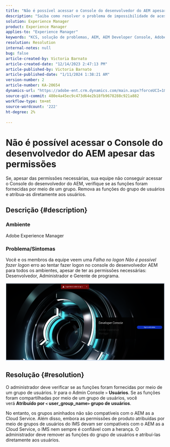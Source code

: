 ```yaml
---
title: "Não é possível acessar o Console do desenvolvedor do AEM apesar das permissões"
description: "Saiba como resolver o problema de impossibilidade de acessar o Console do desenvolvedor do AEM, mesmo com permissões. Verifique se as funções são fornecidas por meio de um grupo de usuários."
solution: Experience Manager
product: Experience Manager
applies-to: "Experience Manager"
keywords: "KCS, solução de problemas, AEM, AEM Developer Console, Adobe Experience Manager, acesso, permissões, grupos de usuários"
resolution: Resolution
internal-notes: null
bug: false
article-created-by: Victoria Barnato
article-created-date: "12/14/2023 2:47:13 PM"
article-published-by: Victoria Barnato
article-published-date: "1/11/2024 1:38:21 AM"
version-number: 2
article-number: KA-20654
dynamics-url: "https://adobe-ent.crm.dynamics.com/main.aspx?forceUCI=1&pagetype=entityrecord&etn=knowledgearticle&id=6c7e48a6-8f9a-ee11-be37-6045bd006b25"
source-git-commit: 480e4a45ec9c473d64e2b18fb9678288c921a882
workflow-type: tm+mt
source-wordcount: '222'
ht-degree: 2%

---
```


# Não é possível acessar o Console do desenvolvedor do AEM apesar das permissões


Se, apesar das permissões necessárias, sua equipe não conseguir acessar o Console do desenvolvedor do AEM, verifique se as funções foram fornecidas por meio de um grupo. Remova as funções do grupo de usuários e atribua-as diretamente aos usuários.

## Descrição {#description}


### Ambiente

Adobe Experience Manager

### Problema/Sintomas

Você e os membros da equipe veem uma *Falha no logon Não é possível fazer logon* erro ao tentar fazer logon no console do desenvolvedor AEM para todos os ambientes, apesar de ter as permissões necessárias: Desenvolvedor, Administrador e Gerente de programa.



![](assets/___6d7e48a6-8f9a-ee11-be37-6045bd006b25___.png)


## Resolução {#resolution}


O administrador deve verificar se as funções foram fornecidas por meio de um grupo de usuários. Ir para o Admin Console `>`  <b>Usuários</b>. Se as funções foram compartilhadas por meio de um grupo de usuários, você verá <b>Atribuído por `<` user_group_name`>`  grupo de usuários</b>.

No entanto, os grupos aninhados não são compatíveis com o AEM as a Cloud Service. Além disso, embora as permissões de produto atribuídas por meio de grupos de usuários do IMS devam ser compatíveis com o AEM as a Cloud Service, o IMS nem sempre é confiável com a herança. O administrador deve remover as funções do grupo de usuários e atribuí-las diretamente aos usuários.
